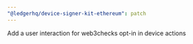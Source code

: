 ```yaml
---
"@ledgerhq/device-signer-kit-ethereum": patch
---
```


Add a user interaction for web3checks opt-in in device actions
